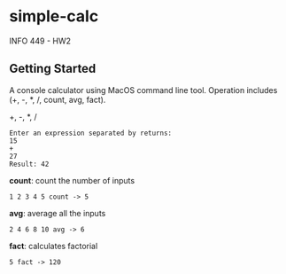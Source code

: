 # simple-calc

INFO 449 - HW2

## Getting Started

A console calculator using MacOS command line tool. Operation includes (+, -, *, /, count, avg, fact).

+, -, *, /
```
Enter an expression separated by returns:
15
+
27
Result: 42
```


**count**: count the number of inputs
```
1 2 3 4 5 count -> 5
```
**avg**: average all the inputs
```
2 4 6 8 10 avg -> 6
```
**fact**: calculates factorial
```
5 fact -> 120
```
